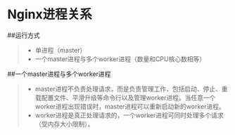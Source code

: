 # Nginx进程关系
##运行方式
>* 单进程（master）
>* 一个master进程与多个worker进程（数量和CPU核心数相等）

##一个master进程与多个worker进程
>* master进程不负责处理请求，而是负责管理工作，包括启动、停止、重载配置文件、平滑升级等命令行以及管理worker进程。当任意一个worker进程出现错误时，master进程可以重新启动新的worker进程。
>* worker进程是真正处理请求的，一个worker进程可同时处理多个请求（受内存大小限制）。

